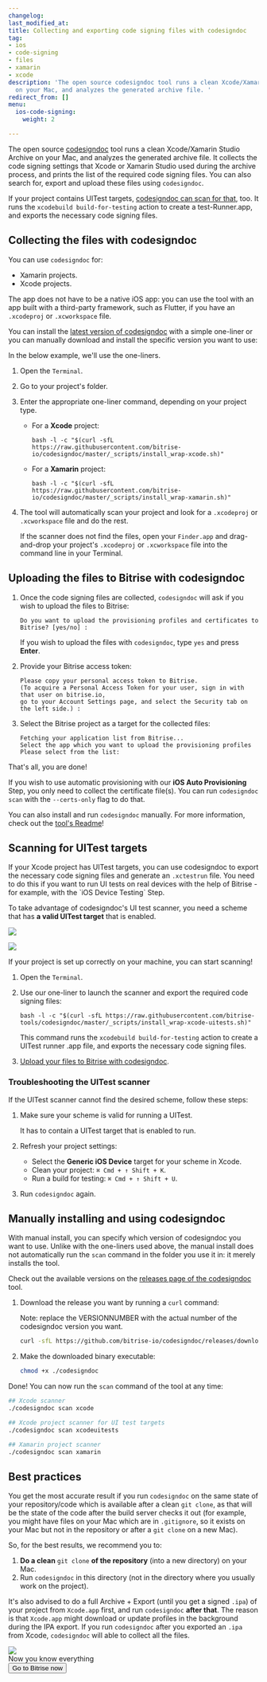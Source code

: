 ```yaml
---
changelog:
last_modified_at:
title: Collecting and exporting code signing files with codesigndoc
tag:
- ios
- code-signing
- files
- xamarin
- xcode
description: 'The open source codesigndoc tool runs a clean Xcode/Xamarin Studio Archive
  on your Mac, and analyzes the generated archive file. '
redirect_from: []
menu:
  ios-code-signing:
    weight: 2

---
```

The open source [codesigndoc](https://github.com/bitrise-tools/codesigndoc) tool runs a clean Xcode/Xamarin Studio Archive on your Mac, and analyzes the generated archive file. It collects the code signing settings that Xcode or Xamarin Studio used during the archive process, and prints the list of the required code signing files. You can also search for, export and upload these files using `codesigndoc`.

If your project contains UITest targets, [codesigndoc can scan for that](/code-signing/ios-code-signing/collecting-files-with-codesigndoc/#scanning-for-uitest-targets), too. It runs the `xcodebuild build-for-testing` action to create a test-Runner.app, and exports the necessary code signing files.

## Collecting the files with codesigndoc

You can use `codesigndoc` for:

* Xamarin projects.
* Xcode projects.

The app does not have to be a native iOS app: you can use the tool with an app built with a third-party framework, such as Flutter, if you have an `.xcodeproj` or `.xcworkspace` file.

You can install the [latest version of codesigndoc](https://github.com/bitrise-io/codesigndoc/releases) with a simple one-liner or you can manually download and install the specific version you want to use:

In the below example, we'll use the one-liners.

1. Open the `Terminal`.
2. Go to your project's folder.
3. Enter the appropriate one-liner command, depending on your project type.
   * For a **Xcode** project:

         bash -l -c "$(curl -sfL https://raw.githubusercontent.com/bitrise-io/codesigndoc/master/_scripts/install_wrap-xcode.sh)"
   * For a **Xamarin** project:

         bash -l -c "$(curl -sfL https://raw.githubusercontent.com/bitrise-io/codesigndoc/master/_scripts/install_wrap-xamarin.sh)"
4. The tool will automatically scan your project and look for a `.xcodeproj` or `.xcworkspace` file and do the rest.

   If the scanner does not find the files, open your `Finder.app` and drag-and-drop your project's `.xcodeproj` or `.xcworkspace` file into the command line in your Terminal.

## Uploading the files to Bitrise with codesigndoc

1. Once the code signing files are collected, `codesigndoc` will ask if you wish to upload the files to Bitrise:

       Do you want to upload the provisioning profiles and certificates to Bitrise? [yes/no] :

   If you wish to upload the files with `codesigndoc`, type `yes` and press **Enter**.
2. Provide your Bitrise access token:

       Please copy your personal access token to Bitrise.
       (To acquire a Personal Access Token for your user, sign in with that user on bitrise.io,
       go to your Account Settings page, and select the Security tab on the left side.) :
3. Select the Bitrise project as a target for the collected files:

       Fetching your application list from Bitrise...
       Select the app which you want to upload the provisioning profiles
       Please select from the list:

That's all, you are done!

If you wish to use automatic provisioning with our **iOS Auto Provisioning** Step, you only need to collect the certificate file(s). You can run `codesigndoc scan` with the `--certs-only` flag to do that.

You can also install and run `codesigndoc` manually. For more information, check out the [tool's Readme](https://github.com/bitrise-tools/codesigndoc)!

## Scanning for UITest targets

If your Xcode project has UITest targets, you can use codesigndoc to export the necessary code signing files and generate an `.xctestrun` file. You need to do this if you want to run UI tests on real devices with the help of Bitrise - for example, with the \`iOS Device Testing\` Step.

To take advantage of codesigndoc's UI test scanner, you need a scheme that has **a valid UITest target** that is enabled.

![](/img/uitest-target.png)

![](/img/uitest-target-enabled.png)

If your project is set up correctly on your machine, you can start scanning!

1. Open the `Terminal`.
2. Use our one-liner to launch the scanner and export the required code signing files:

       bash -l -c "$(curl -sfL https://raw.githubusercontent.com/bitrise-tools/codesigndoc/master/_scripts/install_wrap-xcode-uitests.sh)"

   This command runs the `xcodebuild build-for-testing` action to create a UITest runner .app file, and exports the necessary code signing files.
3. [Upload your files to Bitrise with codesigndoc](/code-signing/ios-code-signing/collecting-files-with-codesigndoc/#uploading-the-files-to-bitrise-with-codesigndoc).

### Troubleshooting the UITest scanner

If the UITest scanner cannot find the desired scheme, follow these steps:

1. Make sure your scheme is valid for running a UITest.

   It has to contain a UITest target that is enabled to run.
2. Refresh your project settings:
   * Select the **Generic iOS Device** target for your scheme in Xcode.
   * Clean your project: `⌘ Cmd + ↑ Shift + K`.
   * Run a build for testing: `⌘ Cmd + ↑ Shift + U`.
3. Run `codesigndoc` again.

## Manually installing and using codesigndoc

With manual install, you can specify which version of codesigndoc you want to use. Unlike with the one-liners used above, the manual install does not automatically run the `scan` command in the folder you use it in: it merely installs the tool.

Check out the available versions on the [releases page of the codesigndoc](https://github.com/bitrise-io/codesigndoc/releases) tool.

1. Download the release you want by running a `curl` command:

   Note: replace the VERSIONNUMBER with the actual number of the codesigndoc version you want.

   ```bash
   curl -sfL https://github.com/bitrise-io/codesigndoc/releases/download/VERSIONNUMBER/codesigndoc-Darwin-x86_64 > ./codesigndoc
   ```
2. Make the downloaded binary executable:

   ```bash
   chmod +x ./codesigndoc
   ```

Done! You can now run the `scan` command of the tool at any time:

```bash
## Xcode scanner
./codesigndoc scan xcode

## Xcode project scanner for UI test targets
./codesigndoc scan xcodeuitests

## Xamarin project scanner
./codesigndoc scan xamarin
```

## Best practices

You get the most accurate result if you run `codesigndoc` on the same state of your repository/code which is available after a clean `git clone`, as that will be the state of the code after the build server checks it out (for example, you might have files on your Mac which are in `.gitignore`, so it exists on your Mac but not in the repository or after a `git clone` on a new Mac).

So, for the best results, we recommend you to:

1. **Do a clean** `git clone` **of the repository** (into a new directory) on your Mac.
2. Run `codesigndoc` in this directory (not in the directory where you usually work on the project).

It's also advised to do a full Archive + Export (until you get a signed `.ipa`) of your project from `Xcode.app` first, and run `codesigndoc` **after that**. The reason is that `Xcode.app` might download or update profiles in the background during the IPA export. If you run `codesigndoc` after you exported an `.ipa` from Xcode, `codesigndoc` will able to collect all the files.

<div class="banner">
<img src="/assets/images/banner-bg-888x170.png" style="border: none;">
<div class="deploy-text">Now you know everything</div>
<a target="_blank" href="https://app.bitrise.io/dashboard/builds"><button class="button">Go to Bitrise now</button></a>
</div>